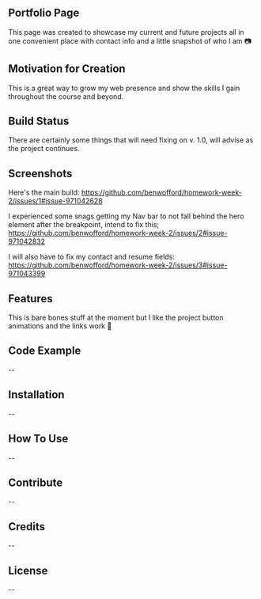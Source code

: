## Portfolio Page ##

This page was created to showcase my current and future projects all in one convenient place with contact info and a little snapshot of who I am 📷

## Motivation for Creation ##

This is a great way to grow my web presence and show the skills I gain throughout the course and beyond.

## Build Status ##

There are certainly some things that will need fixing on v. 1.0, will advise as the project continues.

## Screenshots ##

Here's the main build:
https://github.com/benwofford/homework-week-2/issues/1#issue-971042628

I experienced some snags getting my Nav bar to not fall behind the hero element after the breakpoint, intend to fix this;
https://github.com/benwofford/homework-week-2/issues/2#issue-971042832

I will also have to fix my contact and resume fields:
https://github.com/benwofford/homework-week-2/issues/3#issue-971043399

## Features ##

This is bare bones stuff at the moment but I like the project button animations and the links work 💁

## Code Example ##

--

## Installation ##

--

## How To Use ##

--

## Contribute ##

--

## Credits ##

--

## License ##

--